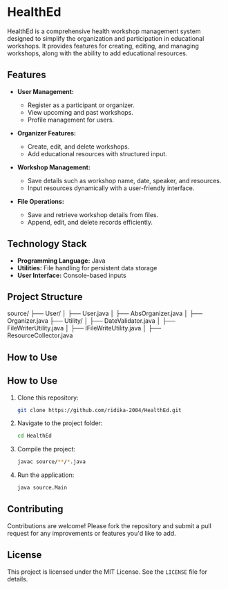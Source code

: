 # HealthEd

HealthEd is a comprehensive health workshop management system designed to simplify the organization and participation in educational workshops. It provides features for creating, editing, and managing workshops, along with the ability to add educational resources.

## Features

- **User Management:**
  - Register as a participant or organizer.
  - View upcoming and past workshops.
  - Profile management for users.

- **Organizer Features:**
  - Create, edit, and delete workshops.
  - Add educational resources with structured input.

- **Workshop Management:**
  - Save details such as workshop name, date, speaker, and resources.
  - Input resources dynamically with a user-friendly interface.

- **File Operations:**
  - Save and retrieve workshop details from files.
  - Append, edit, and delete records efficiently.

## Technology Stack

- **Programming Language:** Java
- **Utilities:** File handling for persistent data storage
- **User Interface:** Console-based inputs

## Project Structure

source/ ├── User/ │ ├── User.java │ ├── AbsOrganizer.java │ ├── Organizer.java ├── Utility/ │ ├── DateValidator.java │ ├── FileWriterUtility.java │ ├── IFileWriteUtility.java │ ├── ResourceCollector.java

## How to Use


## How to Use

1. Clone this repository:
   ```bash
   git clone https://github.com/ridika-2004/HealthEd.git

2. Navigate to the project folder:
   ```bash
   cd HealthEd

3. Compile the project:
   ```bash
   javac source/**/*.java

4. Run the application:
   ```bash
   java source.Main
   

## Contributing

Contributions are welcome! Please fork the repository and submit a pull request for any improvements or features you'd like to add.

## License

This project is licensed under the MIT License. See the `LICENSE` file for details.
